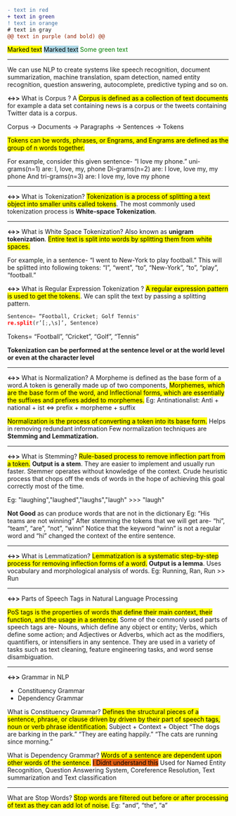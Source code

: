 ```diff
- text in red
+ text in green
! text in orange
# text in gray
@@ text in purple (and bold) @@

```
<mark>Marked text</mark>
<mark style="background-color: lightblue">Marked text</mark>
<span style="color: green"> Some green text </span>

----
We can use NLP to create systems like speech recognition, document summarization, machine translation, spam detection, named entity recognition, question answering, autocomplete, predictive typing and so on.

**<$\rightarrow$>** What is Corpus ?
A <mark>Corpus is defined as a collection of text documents</mark> for example a data set containing news is a corpus or the tweets containing Twitter data is a corpus.

Corpus $\rightarrow$ Documents $\rightarrow$ Paragraphs $\rightarrow$ Sentences $\rightarrow$ Tokens

<mark>Tokens can be words, phrases, or Engrams, and Engrams are defined as the group of n words together.</mark>

For example, consider this given sentence-
“I love my phone.”
uni-grams(n=1) are: I, love, my, phone
Di-grams(n=2) are: I love, love my, my phone
And tri-grams(n=3) are: I love my, love my phone

----

**<$\rightarrow$>** What is Tokenization?
<mark>Tokenization is a process of splitting a text object into smaller units called tokens</mark>.
The most commonly used tokenization process is **White-space Tokenization**.

----

**<$\rightarrow$>** What is White Space Tokenization?
Also known as **unigram tokenization**. <mark>Entire text is split into words by splitting them from white spaces.</mark>

For example, in a sentence- “I went to New-York to play football.”
This will be splitted into following tokens: “I”, “went”, “to”, “New-York”, “to”, “play”, “football.”

**<$\rightarrow$>** What is Regular Expression Tokenization ?
<mark>A regular expression pattern is used to get the tokens.</mark>. We can split the text by passing a splitting pattern.

```python
Sentence= “Football, Cricket; Golf Tennis"
re.split(r’[;,\s]’, Sentence)
```
Tokens= “Football”, ”Cricket”, “Golf”, “Tennis”

**Tokenization can be performed at the sentence level or at the world level or even at the character level**

----

**<$\rightarrow$>** What is Normalization?
A Morpheme is defined as the base form of a word.A token is generally made up of two components, <mark>Morphemes, which are the base form of the word, and Inflectional forms, which are essentially the suffixes and prefixes added to morphemes.</mark>
Eg: Antinationalist: Anti + national + ist $\iff$ prefix + morpheme + suffix

<mark>Normalization is the process of converting a token into its base form.</mark> Helps in removing redundant information
Few normalization techniques are **Stemming and Lemmatization.**

----

**<$\rightarrow$>** What is Stemming?
<mark>Rule-based process to remove inflection part from a token.</mark> **Output is a stem**. They are easier to implement and usually run faster. Stemmer operates without knowledge of the context. Crude heuristic process that chops off the ends of words in the hope of achieving this goal correctly most of the time.

Eg: "laughing","laughed","laughs","laugh" >>> "laugh"

**Not Good** as can produce words that are not in the dictionary
Eg:  “His teams are not winning”
After stemming the tokens that we will get are- “hi”, “team”, “are”, “not”,  “winn”
Notice that the keyword “winn” is not a regular word and “hi” changed the context of the entire sentence.

----

**<$\rightarrow$>** What is Lemmatization?
<mark>Lemmatization is a systematic step-by-step process for removing inflection forms of a word.</mark> **Output is a lemma**. Uses vocabulary and morphological analysis of words.
Eg: Running, Ran, Run >> Run

-----------
**<$\rightarrow$>** Parts of Speech Tags in Natural Language Processing

<mark>PoS tags is the properties of words that define their main context, their function, and the usage in a sentence.</mark>
Some of the commonly used parts of speech tags are- Nouns, which define any object or entity; Verbs, which define some action; and Adjectives or Adverbs, which act as the modifiers, quantifiers, or intensifiers in any sentence.
They are used in a variety of tasks such as text cleaning, feature engineering tasks, and word sense disambiguation.

-----

**<$\rightarrow$>** Grammar in NLP

- Constituency Grammar
- Dependency Grammar

What is Constituency Grammar?
<mark>Defines the structural pieces of a sentence, phrase, or clause driven by driven by their part of speech tags, noun or verb phrase identification.</mark>
Subject + Context + Object
“The dogs are barking in the park.”
“They are eating happily.”
“The cats are running since morning.”

What is Dependency Grammar?
<mark>Words of a sentence are dependent upon other words of the sentence.</mark>
<mark style="background-color: #e35f12"> I Didnt understand this</mark>
Used for Named Entity Recognition, Question Answering System, Coreference Resolution, Text summarization and Text classification 

----

What are Stop Words?
<mark>Stop words are filtered out before or after processing of text as they can add lot of noise.</mark> Eg: "and”, “the”, “a”